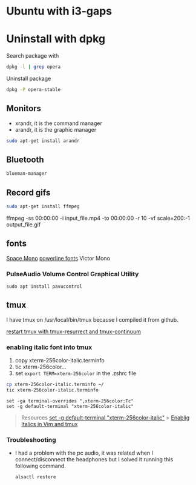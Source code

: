 # Ubuntu with i3-gaps

# Uninstall with dpkg

Search package with

```bash
dpkg -l | grep opera
```

Uninstall package

```bash
dpkg -P opera-stable
```

## Monitors

- xrandr, it is the command manager
- arandr, it is the graphic manager

```sh
sudo apt-get install arandr
```

## Bluetooth

```sh
blueman-manager
```

## Record gifs

```bash
sudo apt-get install ffmpeg
```

ffmpeg -ss 00:00:00 -i input_file.mp4 -to 00:00:00 -r 10 -vf scale=200:-1 output_file.gif

## fonts

[Space Mono](https://fonts.google.com/specimen/Space+Mono)
[powerline fonts](https://github.com/powerline/fonts)
Victor Mono

### PulseAudio Volume Control Graphical Utility

```
sudo apt install pavucontrol
```

## tmux

I have tmux on /usr/local/bin/tmux because I compiled it from github.

[restart tmux with tmux-resurrect and tmux-continuum](https://www.rockyourcode.com/how-to-start-and-restore-tmux-sessions-automatically-with-tmux-continuum/)

### enabling italic font into tmux

1. copy xterm-256color-italic.terminfo
2. tic xterm-256color...
3. set `export TERM=xterm-256color` in the .zshrc file

```bash
cp xterm-256color-italic.terminfo ~/
tic xterm-256color-italic.terminfo
```

```tmux
set -ga terminal-overrides ",xterm-256color:Tc"
set -g default-terminal "xterm-256color-italic"
```

> Resources
> [set -g default-terminal "xterm-256color-italic"](https://hi.imnhan.com/posts/enable-italic-text-vim-tmux-gnome-terminal/) > [Enablig Italics in Vim and tmux](https://rsapkf.xyz/blog/enabling-italics-vim-tmux)

### Troubleshooting

- I had a problem with the pc audio, it was related when I connect/disconnect
  the headphones but I solved it running this following command.

  ```sh
  alsactl restore
  ```
